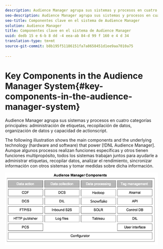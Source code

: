 ```yaml
---
description: Audience Manager agrupa sus sistemas y procesos en cuatro categorías principales de administración de etiquetas, recopilación de datos, organización de datos y capacidad de actionscript.
seo-description: Audience Manager agrupa sus sistemas y procesos en cuatro categorías principales de administración de etiquetas, recopilación de datos, organización de datos y capacidad de actionscript.
seo-title: Componentes clave en el sistema de Audience Manager
solution: Audience Manager
title: Componentes clave en el sistema de Audience Manager
uuid: dedb 15 e 6-b 8 dd -4 eea-ab 84-d 99 f 160 e 4 d 34
translation-type: tm+mt
source-git-commit: b8b195f51186151fa7a8658451d1ee9aa7010a75

---
```



# Key Components in the Audience Manager System{#key-components-in-the-audience-manager-system}

Audience Manager agrupa sus sistemas y procesos en cuatro categorías principales: administración de etiquetas, recopilación de datos, organización de datos y capacidad de actionscript.

<!-- 

c_compstack.xml

 -->

The following illustration shows the main components and the underlying technology (hardware and software) that power [!DNL Audience Manager]. Aunque algunos procesos realizan funciones específicas y otros tienen funciones multipropósito, todos los sistemas trabajan juntos para ayudarle a administrar etiquetas, recopilar datos, analizar el rendimiento, sincronizar información con otros sistemas y tomar medidas sobre dicha información.

![](assets/components.png)

